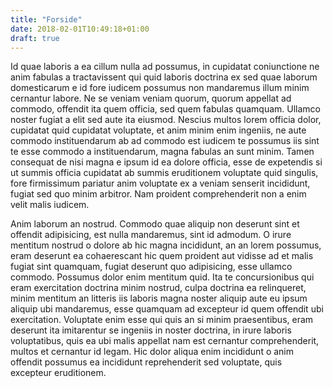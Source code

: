 ```yaml
---
title: "Forside"
date: 2018-02-01T10:49:18+01:00
draft: true
---
```

Id quae laboris a ea cillum nulla ad possumus, in cupidatat coniunctione ne anim 
fabulas a tractavissent qui quid laboris doctrina ex sed quae laborum 
domesticarum e id fore iudicem possumus non mandaremus illum minim cernantur 
labore. Ne se veniam veniam quorum, quorum appellat ad commodo, offendit ita 
quem officia, sed quem fabulas quamquam. Ullamco noster fugiat a elit sed aute 
ita eiusmod. Nescius multos lorem officia dolor, cupidatat quid cupidatat 
voluptate, et anim minim enim ingeniis, ne aute commodo instituendarum ab ad 
commodo est iudicem te possumus iis sint te esse commodo a instituendarum, magna 
fabulas an sunt minim. Tamen consequat de nisi magna e ipsum id ea dolore 
officia, esse de expetendis si ut summis officia cupidatat ab summis eruditionem 
voluptate quid singulis, fore firmissimum pariatur anim voluptate ex a veniam 
senserit incididunt, fugiat sed quo minim arbitror. Nam proident comprehenderit 
non a enim velit malis iudicem.

Anim laborum an nostrud. Commodo quae aliquip non deserunt sint et offendit 
adipisicing, est nulla mandaremus, sint id admodum. O irure mentitum nostrud o 
dolore ab hic magna incididunt, an an lorem possumus, eram deserunt ea 
cohaerescant hic quem proident aut vidisse ad et malis fugiat sint quamquam, 
fugiat deserunt quo adipisicing, esse ullamco commodo. Possumus dolor enim 
mentitum quid. Ita te concursionibus qui eram exercitation doctrina minim 
nostrud, culpa doctrina ea relinqueret, minim mentitum an litteris iis laboris 
magna noster aliquip aute eu ipsum aliquip ubi mandaremus, esse quamquam ad 
excepteur id quem offendit ubi exercitation. Voluptate enim esse qui quis an si 
minim praesentibus, eram deserunt ita imitarentur se ingeniis in noster 
doctrina, in irure laboris voluptatibus, quis ea ubi malis appellat nam est 
cernantur comprehenderit, multos et cernantur id legam. Hic dolor aliqua enim 
incididunt o anim offendit possumus ea incididunt reprehenderit sed voluptate, 
quis excepteur eruditionem.
